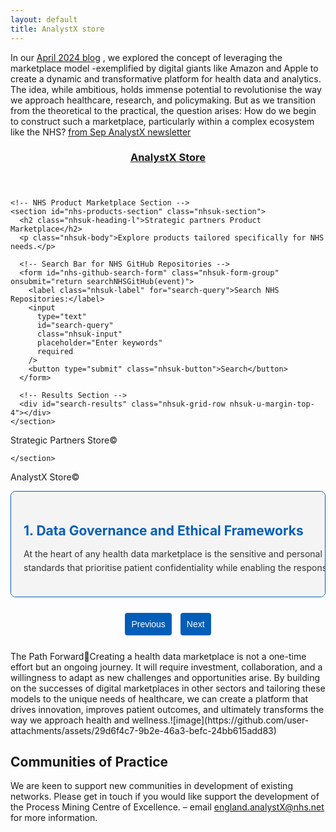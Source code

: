 ```yaml
--- 
layout: default
title: AnalystX store
---
```


<section class="nhsuk-section">
<!DOCTYPE html>
<html lang="en">
<head>


</head>
<body>	In our <a href="https://www.linkedin.com/newsletters/analystx-news-7029621632147054592/">April 2024 blog</a> , we explored the concept of leveraging the marketplace model -exemplified by digital giants like Amazon and Apple to create a dynamic and transformative platform for health data and analytics. The idea, while ambitious, holds immense potential to revolutionise the way we approach healthcare, research, and policymaking. But as we transition from the theoretical to the practical, the question arises: How do we begin to construct such a marketplace, particularly within a complex ecosystem like the NHS? <a href="https://www.linkedin.com/pulse/september-2024-updates-analystx-rfbqe/?trackingId=4HbLlNskR5GtToACgCph0w%3D%3D">from Sep AnalystX newsletter</a></body>


<!-- AnalystX store --> 
  <section class="nhsuk-section">
<!DOCTYPE html>
<html lang="en">
<head>
  <meta charset="UTF-8">
  <meta name="viewport" content="width=device-width, initial-scale=1.0">
  <title>AnalystX store</title>
  <link rel="stylesheet" href="https://assets.nhs.uk/nhsuk-frontend/css/nhsuk.min.css">
</head>
<body>  
  <main class="nhsuk-width-container">
<!DOCTYPE html>
<html lang="en">
<head>
  <meta charset="UTF-8">
  <meta name="viewport" content="width=device-width, initial-scale=1.0">
  <title>NHS Solution Exchange Store</title>
  <link rel="stylesheet" href="https://assets.nhs.uk/nhsuk-frontend/css/nhsuk.min.css">
</head>
<body>
  <header class="nhsuk-header nhsuk-header--transactional">
    <div class="nhsuk-width-container">
      <div class="nhsuk-header__content">
        <h1 class="nhsuk-header__transactional-service-name">
          <a href="/" class="nhsuk-header__transactional-service-name--link">AnalystX Store</a>
        </h1>
      </div>
    </div>
  </header>
  
  <main class="nhsuk-width-container">
	 
    <!-- NHS Product Marketplace Section -->
    <section id="nhs-products-section" class="nhsuk-section">
      <h2 class="nhsuk-heading-l">Strategic partners Product Marketplace</h2>
      <p class="nhsuk-body">Explore products tailored specifically for NHS needs.</p>

      <!-- Search Bar for NHS GitHub Repositories -->
      <form id="nhs-github-search-form" class="nhsuk-form-group" onsubmit="return searchNHSGitHub(event)">
        <label class="nhsuk-label" for="search-query">Search NHS Repositories:</label>
        <input
          type="text"
          id="search-query"
          class="nhsuk-input"
          placeholder="Enter keywords"
          required
        />
        <button type="submit" class="nhsuk-button">Search</button>
      </form>

      <!-- Results Section -->
      <div id="search-results" class="nhsuk-grid-row nhsuk-u-margin-top-4"></div>
    </section>
  </main>
  
  <footer class="nhsuk-footer" role="contentinfo">
    <div class="nhsuk-width-container nhsuk-footer__content">
      <p class="nhsuk-footer__copyright">Strategic Partners  Store©</p>
    </div>
  </footer>

  <script src="https://assets.nhs.uk/nhsuk-frontend/js/nhsuk.min.js"></script>
</body>
</html>

    </section>
  </main>
  
  <footer class="nhsuk-footer" role="contentinfo">
    <div class="nhsuk-width-container nhsuk-footer__content">
      <p class="nhsuk-footer__copyright">AnalystX Store©</p>
    </div>
  </footer>

  <script src="https://assets.nhs.uk/nhsuk-frontend/js/nhsuk.min.js"></script>
</body>
</html>
</section>

<section> 
<!DOCTYPE html>
<html lang="en">
<head>
  <meta charset="UTF-8">
  <meta name="viewport" content="width=device-width, initial-scale=1.0">
  <title>NHS Health Data Marketplace Carousel</title>
  <link rel="stylesheet" href="https://design-system.digital.nhs.uk/cdn/v0.176.0/stylesheets/nhsd-frontend.css">
  <style>
    .carousel-container {
      max-width: 800px;
      margin: 0 auto;
      position: relative;
      overflow: hidden;
      border: 1px solid #005eb8;
      border-radius: 8px;
    }
    .carousel {
      display: flex;
      transition: transform 0.5s ease-in-out;
      width: 500%;
    }
    .carousel-item {
      flex: 1 0 100%;
      padding: 20px;
      box-sizing: border-box;
      background-color: #f4f4f4;
    }
    .carousel-title {
      font-size: 1.5em;
      color: #005eb8;
      margin-bottom: 10px;
    }
    .carousel-text {
      font-size: 1em;
      line-height: 1.6;
      color: #333;
    }
    .carousel-controls {
      text-align: center;
      margin: 20px 0;
    }
    .carousel-controls button {
      background-color: #005eb8;
      border: none;
      color: white;
      padding: 10px;
      margin: 5px;
      cursor: pointer;
      border-radius: 4px;
      font-size: 1em;
    }
    .carousel-controls button:focus {
      outline: none;
    }
  </style>
</head>
<body>
  <div class="carousel-container">
    <div class="carousel" id="carousel">
      <div class="carousel-item">
        <h2 class="carousel-title">1. Data Governance and Ethical Frameworks</h2>
        <p class="carousel-text">At the heart of any health data marketplace is the sensitive and personal nature of the data involved. Ensuring robust data governance is not just a technical necessity but a moral imperative. This means developing clear, enforceable policies around data security, privacy, and ethical use. The NHS, with its extensive and diverse datasets, must lead by example, establishing standards that prioritise patient confidentiality while enabling the responsible use of data for innovation.</p>
      </div>
      <div class="carousel-item">
        <h2 class="carousel-title">2. Public-Private Collaboration</h2>
        <p class="carousel-text">The marketplace model thrives on collaboration. In the context of health data, this means adopting strong public-private partnerships. The private sector brings technological innovation, agility, and a competitive edge, while the public sector offers oversight, access to comprehensive data, and a focus on public health outcomes. By working together, these sectors can create a platform that balances innovation with responsibility, driving both economic and health-related benefits.</p>
      </div>
      <div class="carousel-item">
        <h2 class="carousel-title">3. Interoperability and Integration</h2>
        <p class="carousel-text">One of the most significant barriers to creating a health data marketplace is the lack of interoperability between different IT systems. For the marketplace to function effectively, data must be able to flow seamlessly across different platforms and institutions. Developing and adopting interoperability standards is critical. This includes not only technical specifications but also agreements on data formats, exchange protocols, and semantic interoperability to ensure that data can be understood and utilised by all stakeholders.</p>
      </div>
      <div class="carousel-item">
        <h2 class="carousel-title">4. User-Centric Design</h2>
        <p class="carousel-text">For the marketplace to be successful, it must be designed with its end-users in mind - whether they are healthcare professionals, researchers, or patients. This requires a user-centric approach to design that prioritises ease of use, accessibility, and the specific needs of different user groups. Platforms should be intuitive, with clear interfaces and tools that make it easy to access, analyse, and share data. Engaging users in the design process can help ensure that the marketplace meets a wide range of needs and expectations.</p>
      </div>
      <div class="carousel-item">
        <h2 class="carousel-title">5. Innovation Ecosystem</h2>
        <p class="carousel-text">To stimulate the creation of new analytical tools and healthcare solutions, the marketplace must adopt an innovation ecosystem. This involves providing incentives such as funding, mentorship, and access to data for start-ups and innovators. By creating a supportive environment for experimentation and development, the marketplace can become a hub for cutting-edge healthcare solutions, much like the app ecosystems of Amazon and Apple.</p>
      </div>
    </div>
  </div>

  <div class="carousel-controls">
    <button onclick="prevSlide()">Previous</button>
    <button onclick="nextSlide()">Next</button>
  </div>

  <script>
    let currentIndex = 0;

    function showSlide(index) {
      const carousel = document.getElementById('carousel');
      const totalSlides = document.querySelectorAll('.carousel-item').length;
      if (index >= totalSlides) currentIndex = 0;
      if (index < 0) currentIndex = totalSlides - 1;
      carousel.style.transform = `translateX(-${currentIndex * 100}%)`;
    }

    function nextSlide() {
      currentIndex++;
      showSlide(currentIndex);
    }

    function prevSlide() {
      currentIndex--;
      showSlide(currentIndex);
    }
  </script>
</body>
</html>
<body>
The Path ForwardCreating a health data marketplace is not a one-time effort but an ongoing journey. It will require investment, collaboration, and a willingness to adapt as new challenges and opportunities arise. By building on the successes of digital marketplaces in other sectors and tailoring these models to the unique needs of healthcare, we can create a platform that drives innovation, improves patient outcomes, and ultimately transforms the way we approach health and wellness.![image](https://github.com/user-attachments/assets/29d6f4c7-9b2e-46a3-befc-24bb615add83)
	
</body>
</section>


<h2>Communities of Practice</h2>

We are keen to support new communities in development of existing networks. Please get in touch if you would like support the development of the Process Mining Centre of Excellence.
– email [england.analystX@nhs.net](mailto:england.analystx@nhs.net) for more information.



